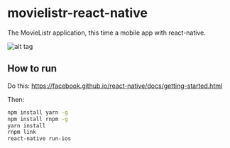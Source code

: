 # movielistr-react-native

The MovieListr application, this time a mobile app with react-native. 

![alt tag](http://i.imgur.com/o5f1hC7.png)

## How to run

Do this:
https://facebook.github.io/react-native/docs/getting-started.html

Then:
```bash
npm install yarn -g
npm install rnpm -g
yarn install
rnpm link
react-native run-ios
```
